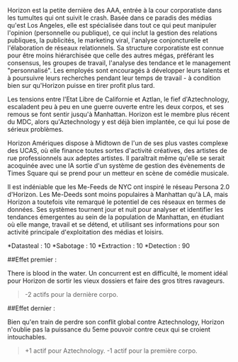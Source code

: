 Horizon est la petite dernière des AAA, entrée à la cour corporatiste dans les tumultes qui ont suivit le crash. Basée dans ce paradis des médias qu'est Los Angeles, elle est spécialisée dans tout ce qui peut manipuler l'opinion (personnelle ou publique), ce qui inclut la gestion des relations publiques, la publicités, le marketing viral, l'analyse conjoncturelle et l'élaboration de réseaux relationnels. Sa structure corporatiste est connue pour être moins hiérarchisée que celle des autres mégas, préférant les consensus, les groupes de travail, l'analyse des tendance et le management "personnalisé". Les employés sont encouragés à développer leurs talents et à poursuivre leurs recherches pendant leur temps de travail - à condition  bien sur qu'Horizon puisse en tirer profit plus tard.

Les tensions entre l'Etat Libre de Californie et Aztlan, le fief d'Aztechnology, escaladent peu à peu en une guerre ouverte entre les deux corpos, et ses remous se font sentir jusqu'à Manhattan. Horizon est le membre plus récent du MDC, alors qu'Aztechnology y est déjà bien implantée, ce qui lui pose de sérieux problèmes.

Horizon Amériques dispose à Midtown de l'un de ses plus vastes complexe des UCAS, où elle finance toutes sortes d'activité créatives, des artistes de rue professionnels aux adeptes artistes. Il paraîtrait même qu'elle se serait acoquinée avec une IA sortie d'un système de gestion des évènements de Times Square qui se prend pour un metteur en scène de comédie musicale.

Il est indéniable que les Me-Feeds de NYC ont inspiré le réseau Persona 2.0 d'Horizon. Les Me-Deeds sont moins populaires à Manhattan qu'à LA, mais Horizon a toutefois vite remarqué le potentiel de ces réseaux en termes de données. Ses systèmes tournent jour et nuit pour analyser et identifier les tendances émergentes au sein de la population de Manhattan, en étudiant où elle mange, travail et se détend, et utilisant ses informations pour son activité principale d'exploitation des médias et loisirs.
 
*Datasteal : 10
*Sabotage : 10 
*Extraction : 10
*Detection : 90

##Effet  premier : 

There is blood in the water. Un concurrent est en difficulté, le moment idéal pour Horizon de sortir les vieux dossiers et faire des gros titres ravageurs.

>-2 actifs pour la dernière corpo.

##Effet dernier :

Bien qu'en train de perdre son conflit global contre Aztechnology, Horizon n'oublie pas la puissance du 5eme pouvoir contre ceux qui se croient intouchables.

>+1 actif pour Aztechnology.
>-1 actif pour la première corpo.
